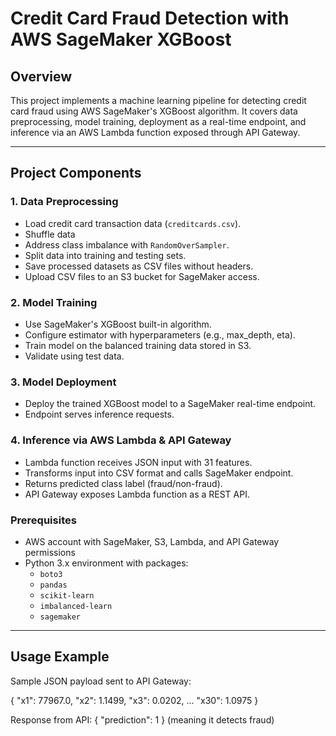 # Credit Card Fraud Detection with AWS SageMaker XGBoost

## Overview

This project implements a machine learning pipeline for detecting credit card fraud using AWS SageMaker's XGBoost algorithm. It covers data preprocessing, model training, deployment as a real-time endpoint, and inference via an AWS Lambda function exposed through API Gateway.

---

## Project Components

### 1. Data Preprocessing

- Load credit card transaction data (`creditcards.csv`).
- Shuffle data
- Address class imbalance with `RandomOverSampler`.
- Split data into training and testing sets.
- Save processed datasets as CSV files without headers.
- Upload CSV files to an S3 bucket for SageMaker access.

### 2. Model Training

- Use SageMaker's XGBoost built-in algorithm.
- Configure estimator with hyperparameters (e.g., max_depth, eta).
- Train model on the balanced training data stored in S3.
- Validate using test data.

### 3. Model Deployment

- Deploy the trained XGBoost model to a SageMaker real-time endpoint.
- Endpoint serves inference requests.

### 4. Inference via AWS Lambda & API Gateway

- Lambda function receives JSON input with 31 features.
- Transforms input into CSV format and calls SageMaker endpoint.
- Returns predicted class label (fraud/non-fraud).
- API Gateway exposes Lambda function as a REST API.

### Prerequisites

- AWS account with SageMaker, S3, Lambda, and API Gateway permissions
- Python 3.x environment with packages:
  - `boto3`
  - `pandas`
  - `scikit-learn`
  - `imbalanced-learn`
  - `sagemaker`

---

## Usage Example

Sample JSON payload sent to API Gateway:

{
  "x1": 77967.0,
  "x2": 1.1499,
  "x3": 0.0202,
  ...
  "x30": 1.0975
}

Response from API:
{
  "prediction": 1 
}
(meaning it detects fraud)
